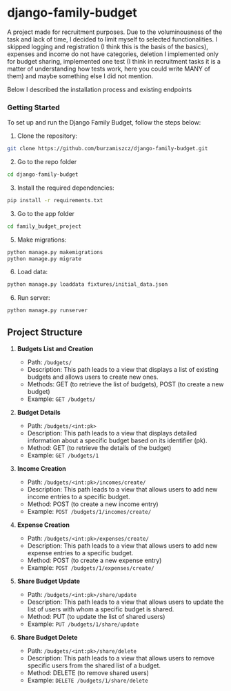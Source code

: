 # django-family-budget
A project made for recruitment purposes. Due to the voluminousness of the task and lack of time, I decided to limit myself to selected functionalities. I skipped logging and registration (I think this is the basis of the basics), expenses and income do not have categories, deletion I implemented only for budget sharing, implemented one test (I think in recruitment tasks it is a matter of understanding how tests work, here you could write MANY of them) and maybe something else I did not mention.

Below I described the installation process and existing endpoints


### Getting Started
To set up and run the Django Family Budget, follow the steps below:

1. Clone the repository:
```bash
git clone https://github.com/burzamiszcz/django-family-budget.git
```
2. Go to the repo folder
```bash
cd django-family-budget
```
3. Install the required dependencies:
```bash
pip install -r requirements.txt
```
3. Go to the app folder
```bash
cd family_budget_project
```
5. Make migrations:
```bash
python manage.py makemigrations
python manage.py migrate
```
6. Load data:
```bash
python manage.py loaddata fixtures/initial_data.json
```
6. Run server:
```bash
python manage.py runserver
```

## Project Structure
1. **Budgets List and Creation**
   - Path: `/budgets/`
   - Description: This path leads to a view that displays a list of existing budgets and allows users to create new ones.
   - Methods: GET (to retrieve the list of budgets), POST (to create a new budget)
   - Example: `GET /budgets/`

2. **Budget Details**
   - Path: `/budgets/<int:pk>`
   - Description: This path leads to a view that displays detailed information about a specific budget based on its identifier (pk).
   - Method: GET (to retrieve the details of the budget)
   - Example: `GET /budgets/1`

3. **Income Creation**
   - Path: `/budgets/<int:pk>/incomes/create/`
   - Description: This path leads to a view that allows users to add new income entries to a specific budget.
   - Method: POST (to create a new income entry)
   - Example: `POST /budgets/1/incomes/create/`

4. **Expense Creation**
   - Path: `/budgets/<int:pk>/expenses/create/`
   - Description: This path leads to a view that allows users to add new expense entries to a specific budget.
   - Method: POST (to create a new expense entry)
   - Example: `POST /budgets/1/expenses/create/`

5. **Share Budget Update**
   - Path: `/budgets/<int:pk>/share/update`
   - Description: This path leads to a view that allows users to update the list of users with whom a specific budget is shared.
   - Method: PUT (to update the list of shared users)
   - Example: `PUT /budgets/1/share/update`

6. **Share Budget Delete**
   - Path: `/budgets/<int:pk>/share/delete`
   - Description: This path leads to a view that allows users to remove specific users from the shared list of a budget.
   - Method: DELETE (to remove shared users)
   - Example: `DELETE /budgets/1/share/delete`
